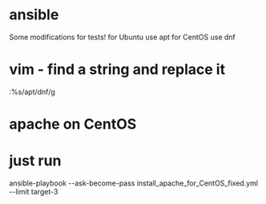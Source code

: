 # ansible
Some modifications for tests!
for Ubuntu use apt
for CentOS use dnf
# vim - find a string and replace it
:%s/apt/dnf/g
# apache on CentOS
# just run
ansible-playbook --ask-become-pass install_apache_for_CentOS_fixed.yml --limit target-3 
